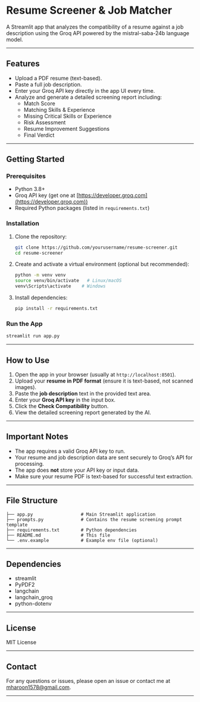 
# Resume Screener & Job Matcher

A Streamlit app that analyzes the compatibility of a resume against a job description using the Groq API powered by the mistral-saba-24b language model.

---

## Features

- Upload a PDF resume (text-based).
- Paste a full job description.
- Enter your Groq API key directly in the app UI every time.
- Analyze and generate a detailed screening report including:
  - Match Score
  - Matching Skills & Experience
  - Missing Critical Skills or Experience
  - Risk Assessment
  - Resume Improvement Suggestions
  - Final Verdict

---

## Getting Started

### Prerequisites

- Python 3.8+
- Groq API key (get one at [https://developer.groq.com](https://developer.groq.com))
- Required Python packages (listed in `requirements.txt`)

### Installation

1. Clone the repository:

   ```bash
   git clone https://github.com/yourusername/resume-screener.git
   cd resume-screener
   ```

2. Create and activate a virtual environment (optional but recommended):

   ```bash
   python -m venv venv
   source venv/bin/activate   # Linux/macOS
   venv\Scripts\activate    # Windows
   ```

3. Install dependencies:

   ```bash
   pip install -r requirements.txt
   ```

### Run the App

```bash
streamlit run app.py
```

---

## How to Use

1. Open the app in your browser (usually at `http://localhost:8501`).
2. Upload your **resume in PDF format** (ensure it is text-based, not scanned images).
3. Paste the **job description** text in the provided text area.
4. Enter your **Groq API key** in the input box.
5. Click the **Check Compatibility** button.
6. View the detailed screening report generated by the AI.

---

## Important Notes

- The app requires a valid Groq API key to run.
- Your resume and job description data are sent securely to Groq’s API for processing.
- The app does **not** store your API key or input data.
- Make sure your resume PDF is text-based for successful text extraction.

---

## File Structure

```
├── app.py                  # Main Streamlit application
├── prompts.py              # Contains the resume screening prompt template
├── requirements.txt        # Python dependencies
├── README.md               # This file
└── .env.example            # Example env file (optional)
```

---

## Dependencies

- streamlit
- PyPDF2
- langchain
- langchain_groq
- python-dotenv

---

## License

MIT License

---

## Contact

For any questions or issues, please open an issue or contact me at mharoon1578@gmail.com.

---
